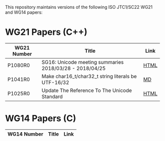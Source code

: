 This repository maintains versions of the following
ISO JTC1/SC22 WG21 and WG14 papers:

# WG21 Papers (C++)

WG21 Number     | Title | Link
--------------- | ----- | ----
P1080R0         | SG16: Unicode meeting summaries 2018/03/28 - 2018/04/25 | [HTML](http://htmlpreview.github.io/?https://github.com/sg16-unicode/sg16/blob/master/papers/p1080r0.html)
P1041R0         | Make char16_t/char32_t string literals be UTF-16/32 | [MD](https://github.com/sg16-unicode/sg16/blob/master/papers/p1041r0.md)
P1025R0         | Update The Reference To The Unicode Standard | [HTML](http://htmlpreview.github.io/?https://github.com/sg16-unicode/sg16/blob/master/papers/p1025r0.html)

# WG14 Papers (C)

WG14 Number     | Title | Link
--------------- | ----- | ----
